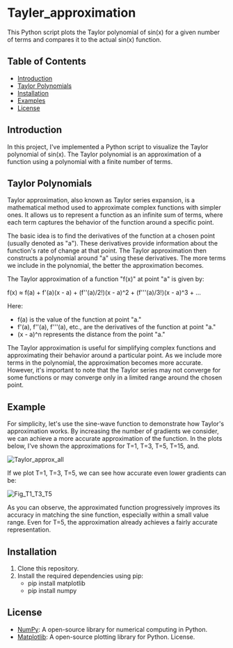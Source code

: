 # Tayler_approximation

This Python script plots the Taylor polynomial of sin(x) for a given number of terms and compares it to the actual sin(x) function.

## Table of Contents

- [Introduction](#introduction)
- [Taylor Polynomials](#taylor-polynomials)
- [Installation](#installation)
- [Examples](#examples)
- [License](#license)

## Introduction

In this project, I've implemented a Python script to visualize the Taylor polynomial of sin(x). The Taylor polynomial is an approximation of a function using a polynomial with a finite number of terms.

## Taylor Polynomials

Taylor approximation, also known as Taylor series expansion, is a mathematical method used to approximate complex functions with simpler ones. It allows us to represent a function as an infinite sum of terms, where each term captures the behavior of the function around a specific point.

The basic idea is to find the derivatives of the function at a chosen point (usually denoted as "a"). These derivatives provide information about the function's rate of change at that point. The Taylor approximation then constructs a polynomial around "a" using these derivatives. The more terms we include in the polynomial, the better the approximation becomes.

The Taylor approximation of a function "f(x)" at point "a" is given by:

f(x) ≈ f(a) + f'(a)(x - a) + (f''(a)/2!)(x - a)^2 + (f'''(a)/3!)(x - a)^3 + ...

Here:
- f(a) is the value of the function at point "a."
- f'(a), f''(a), f'''(a), etc., are the derivatives of the function at point "a."
- (x - a)^n represents the distance from the point "a."

The Taylor approximation is useful for simplifying complex functions and approximating their behavior around a particular point. As we include more terms in the polynomial, the approximation becomes more accurate. However, it's important to note that the Taylor series may not converge for some functions or may converge only in a limited range around the chosen point.

## Example 

For simplicity, let's use the sine-wave function to demonstrate how Taylor's approximation works. By increasing the number of gradients we consider, we can achieve a more accurate approximation of the function. In the plots below, I've shown the approximations for T=1, T=3, T=5, T=15, and.

![Taylor_approx_all](https://github.com/IoannisTselekoglou/Tayler_approximation-/assets/56356882/c22e745a-41b1-4f40-b64a-44c54a1e0616)

If we plot T=1, T=3, T=5, we can see how accurate even lower gradients can be:

![Fig_T1_T3_T5](https://github.com/IoannisTselekoglou/Tayler_approximation-/assets/56356882/634737db-20d0-42d6-a525-90b0fa5e1296)

As you can observe, the approximated function progressively improves its accuracy in matching the sine function, especially within a small value range. Even for T=5, the approximation already achieves a fairly accurate representation.

## Installation

1. Clone this repository.
2. Install the required dependencies using pip:
    - pip install matplotlib
    - pip install numpy 


## License

- [NumPy](https://numpy.org): A open-source library for numerical computing in Python.
- [Matplotlib](https://matplotlib.org): A open-source plotting library for Python. License.



